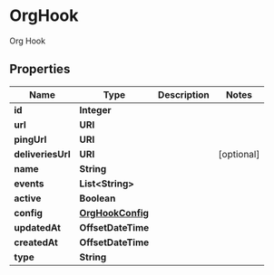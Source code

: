 

# OrgHook

Org Hook

## Properties

| Name | Type | Description | Notes |
|------------ | ------------- | ------------- | -------------|
|**id** | **Integer** |  |  |
|**url** | **URI** |  |  |
|**pingUrl** | **URI** |  |  |
|**deliveriesUrl** | **URI** |  |  [optional] |
|**name** | **String** |  |  |
|**events** | **List&lt;String&gt;** |  |  |
|**active** | **Boolean** |  |  |
|**config** | [**OrgHookConfig**](OrgHookConfig.md) |  |  |
|**updatedAt** | **OffsetDateTime** |  |  |
|**createdAt** | **OffsetDateTime** |  |  |
|**type** | **String** |  |  |



